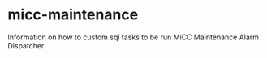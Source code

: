 # micc-maintenance
Information on how to custom sql tasks to be run MiCC Maintenance Alarm Dispatcher
